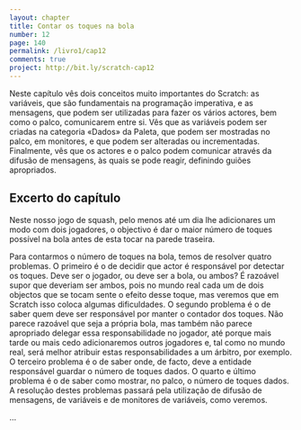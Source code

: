 ```yaml
---
layout: chapter
title: Contar os toques na bola
number: 12
page: 140
permalink: /livro1/cap12
comments: true
project: http://bit.ly/scratch-cap12
---
```

Neste capítulo vês dois conceitos muito importantes do Scratch: as variáveis, que são fundamentais na programação imperativa, e as mensagens, que podem ser utilizadas para fazer os vários actores, bem como o palco, comunicarem entre si. Vês que as variáveis podem ser criadas na categoria «Dados» da Paleta, que podem ser mostradas no palco, em monitores, e que podem ser alteradas ou incrementadas. Finalmente, vês que os actores e o palco podem comunicar através da difusão de mensagens, às quais se pode reagir, definindo guiões apropriados.

## Excerto do capítulo

Neste nosso jogo de squash, pelo menos até um dia lhe adicionares um modo com dois jogadores, o objectivo é dar o maior número de toques possível na bola antes de esta tocar na parede traseira.

Para contarmos o número de toques na bola, temos de resolver quatro problemas. O primeiro é o de decidir que actor é responsável por detectar os toques. Deve ser o jogador, ou deve ser a bola, ou ambos? É razoável supor que deveriam ser ambos, pois no mundo real cada um de dois objectos que se tocam sente o efeito desse toque, mas veremos que em Scratch isso coloca algumas dificuldades. O segundo problema é o de saber quem deve ser responsável por manter o contador dos toques. Não parece razoável que seja a própria bola, mas também não parece apropriado delegar essa responsabilidade no jogador, até porque mais tarde ou mais cedo adicionaremos outros jogadores e, tal como no mundo real, será melhor atribuir estas responsabilidades a um árbitro, por exemplo. O terceiro problema é o de saber onde, de facto, deve a entidade responsável guardar o número de toques dados. O quarto e último problema é o de saber como mostrar, no palco, o número de toques dados. A resolução destes problemas passará pela utilização de difusão de mensagens, de variáveis e de monitores de variáveis, como veremos.

…
